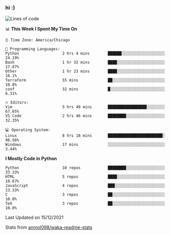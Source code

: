 ### hi :)

<!--START_SECTION:waka-->
![Lines of code](https://img.shields.io/badge/From%20Hello%20World%20I%27ve%20Written-612%20Thousand%20lines%20of%20code-blue)

📊 **This Week I Spent My Time On** 

```text
⌚︎ Time Zone: America/Chicago

💬 Programming Languages: 
Python                   2 hrs 4 mins        ██████░░░░░░░░░░░░░░░░░░░   24.19% 
Bash                     1 hr 32 mins        ████░░░░░░░░░░░░░░░░░░░░░   17.87% 
Other                    1 hr 23 mins        ████░░░░░░░░░░░░░░░░░░░░░   16.1% 
Terraform                55 mins             ██░░░░░░░░░░░░░░░░░░░░░░░   10.8% 
conf                     32 mins             █░░░░░░░░░░░░░░░░░░░░░░░░   6.31%

🔥 Editors: 
Vim                      5 hrs 49 mins       █████████████████░░░░░░░░   67.65% 
VS Code                  2 hrs 46 mins       ████████░░░░░░░░░░░░░░░░░   32.35%

💻 Operating System: 
Linux                    8 hrs 18 mins       ████████████████████████░   96.56% 
Windows                  17 mins             ░░░░░░░░░░░░░░░░░░░░░░░░░   3.44%

```

**I Mostly Code in Python** 

```text
Python                   10 repos            ████████░░░░░░░░░░░░░░░░░   33.33% 
HTML                     5 repos             ████░░░░░░░░░░░░░░░░░░░░░   16.67% 
JavaScript               4 repos             ███░░░░░░░░░░░░░░░░░░░░░░   13.33% 
C                        3 repos             ██░░░░░░░░░░░░░░░░░░░░░░░   10.0% 
TeX                      3 repos             ██░░░░░░░░░░░░░░░░░░░░░░░   10.0%

```



 Last Updated on 15/12/2021
<!--END_SECTION:waka-->

Stats from [anmol098/waka-readme-stats](https://github.com/anmol098/waka-readme-stats)